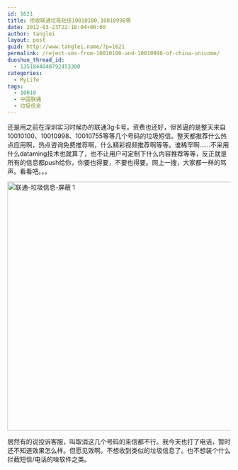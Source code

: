 ```yaml
---
id: 1621
title: 拒收联通垃圾短信10010100,10010998等
date: 2012-03-23T22:16:04+00:00
author: tanglei
layout: post
guid: http://www.tanglei.name/?p=1621
permalink: /reject-sms-from-10010100-and-10010998-of-china-unicome/
duoshuo_thread_id:
  - 1351844048792453300
categories:
  - MyLife
tags:
  - 10010
  - 中国联通
  - 垃圾信息
---
```

还是用之前在深圳实习时候办的联通3g卡号。资费也还好，但苦逼的是整天来自10010100、10010998、10010755等等几个号码的垃圾短信。整天都推荐什么热点应用啊，热点咨询免费推荐啊，什么精彩视频推荐啊等等。谁稀罕啊……不采用什么dataming技术也就算了，也不让用户可定制下什么内容推荐等等，反正就是所有的信息都push给你，你要也得要，不要也得要。网上一搜，大家都一样的骂声。看看吧。。。

[<img style="display: inline; border: 0px;" title="联通-垃圾信息-屏蔽 1" src="http://www.tanglei.name/wp-content/uploads/2012/03/1_thumb.jpg" alt="联通-垃圾信息-屏蔽 1" width="591" height="563" border="0" data-pinit="registered" />](http://www.tanglei.name/wp-content/uploads/2012/03/1.jpg)

居然有的说投诉客服，叫取消这几个号码的来信都不行。我今天也打了电话，暂时还不知道效果怎么样。但愿见效啊。不想收到类似的垃圾信息了。也不想装个什么拦截短信/电话的啥软件之类。